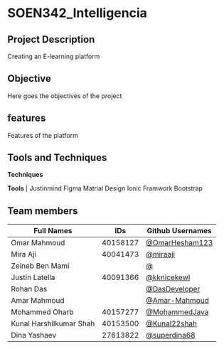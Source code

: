 # SOEN342_Intelligencia

## Project Description
Creating an E-learning platform

## Objective
Here goes the objectives of the project

## features
Features of the platform

## Tools and Techniques
 **Techniques**
 
 **Tools** |
 Justinmind
 Figma
 Matrial Design
 Ionic Framwork
 Bootstrap

## Team members
| Full Names    | IDs           |  Github Usernames |
| ------------- | ------------- | ------------- | 
| Omar Mahmoud  |   40158127    |[@OmarHesham123](https://github.com/OmarHesham123)|
| Mira Aji  |    40041473   | [@miraaji](https://github.com/miraaji) |
| Zeineb Ben Mami |       | [@](https://github.com/) |
| Justin Latella  |   40091366    | [@kknicekewl](https://github.com/kknicekewl)|
| Rohan Das  |       | [@DasDeveloper](https://github.com/DasDeveloper) |
| Amar Mahmoud  |       | [@Amar-Mahmoud](https://github.com/Amar-Mahmoud) |
| Mohammed Oharb  |   40157277    | [@MohammedJava](https://github.com/MohammedJava) |
| Kunal Harshilkumar Shah  |    40153500   | [@Kunal22shah](https://github.com/Kunal22shah) |
| Dina Yashaev  |  27613822    | [@superdina68](https://github.com/superdina68)|
